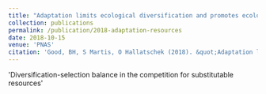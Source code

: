 ```yaml
---
title: "Adaptation limits ecological diversification and promotes ecological tinkering during the competition for substitutable resources"
collection: publications
permalink: /publication/2018-adaptation-resources
date: 2018-10-15
venue: 'PNAS'
citation: 'Good, BH, S Martis, O Hallatschek (2018). &quot;Adaptation limits ecological diversification and promotes ecological tinkering during the competition for substitutable resources.&quot; <i>PNAS</i>.'
---
```


'Diversification-selection balance in the competition for substitutable resources'
